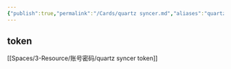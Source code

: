 ```yaml
---
{"publish":true,"permalink":"/Cards/quartz syncer.md","aliases":"quartz-syncer","created":"2025-07-07","modified":"2025-07-09","cssclasses":""}
---
```



## token

[[Spaces/3-Resource/账号密码/quartz syncer token]]
